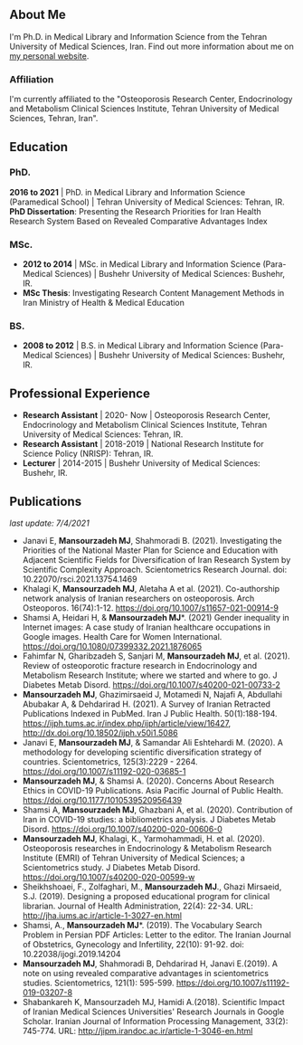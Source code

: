 ## About Me

I'm Ph.D. in Medical Library and Information Science from the Tehran University of Medical Sciences, Iran. Find out more information about me on [my personal website](http://www.mansourzadeh.ir).

### Affiliation

I'm currently affiliated to the "Osteoporosis Research Center, Endocrinology and Metabolism Clinical Sciences Institute, Tehran University of Medical Sciences, Tehran, Iran".

## Education
### PhD.
**2016 to 2021** | PhD. in Medical Library and Information Science (Paramedical School) | Tehran University of Medical Sciences: Tehran, IR.
**PhD Dissertation**: Presenting the Research Priorities for Iran Health Research System Based on Revealed Comparative Advantages Index
### MSc.
- **2012 to 2014** | MSc. in Medical Library and Information Science (Para-Medical Sciences) | Bushehr University of Medical Sciences: Bushehr, IR.
- **MSc Thesis**: Investigating Research Content Management Methods in Iran Ministry of Health & Medical Education
### BS.
- **2008 to 2012** | B.S. in Medical Library and Information Science (Para-Medical Sciences) | Bushehr University of Medical Sciences: Bushehr, IR.

## Professional Experience
- **Research Assistant** | 2020- Now | Osteoporosis Research Center, Endocrinology and Metabolism Clinical Sciences Institute, Tehran University of Medical Sciences: Tehran, IR.
- **Research Assistant** | 2018-2019 | National Research Institute for Science Policy (NRISP): Tehran, IR.
- **Lecturer** | 2014-2015 | Bushehr University of Medical Sciences: Bushehr, IR.


## Publications
*last update: 7/4/2021*
- Janavi E, **Mansourzadeh MJ**, Shahmoradi B. (2021). Investigating the Priorities of the National Master Plan for Science and Education with Adjacent Scientific Fields for Diversification of Iran Research System by Scientific Complexity Approach. Scientometrics Research Journal. doi: 10.22070/rsci.2021.13754.1469
- Khalagi K, **Mansourzadeh MJ**, Aletaha A et al. (2021). Co-authorship network analysis of Iranian researchers on osteoporosis. Arch Osteoporos. 16(74):1-12. https://doi.org/10.1007/s11657-021-00914-9
- Shamsi A, Heidari H, & **Mansourzadeh MJ***. (2021) Gender inequality in Internet images: A case study of Iranian healthcare occupations in Google images. Health Care for Women International.  https://doi.org/10.1080/07399332.2021.1876065
- Fahimfar N, Gharibzadeh S, Sanjari M, **Mansourzadeh MJ**, et al. (2021). Review of osteoporotic fracture research in Endocrinology and Metabolism Research Institute; where we started and where to go. J Diabetes Metab Disord. https://doi.org/10.1007/s40200-021-00733-2
- **Mansourzadeh MJ**, Ghazimirsaeid J, Motamedi N, Najafi A, Abdullahi Abubakar A, & Dehdarirad H. (2021). A Survey of Iranian Retracted Publications Indexed in PubMed. Iran J Public Health. 50(1):188-194. https://ijph.tums.ac.ir/index.php/ijph/article/view/16427, http://dx.doi.org/10.18502/ijph.v50i1.5086
- Janavi E, **Mansourzadeh MJ**, & Samandar Ali Eshtehardi M. (2020). A methodology for developing scientific diversification strategy of countries. Scientometrics, 125(3):2229 - 2264. https://doi.org/10.1007/s11192-020-03685-1
- **Mansourzadeh MJ**, & Shamsi A. (2020). Concerns About Research Ethics in COVID-19 Publications. Asia Pacific Journal of Public Health. https://doi.org/10.1177/1010539520956439
- Shamsi A, **Mansourzadeh MJ**, Ghazbani A, et al.  (2020). Contribution of Iran in COVID-19 studies: a bibliometrics analysis. J Diabetes Metab Disord. https://doi.org/10.1007/s40200-020-00606-0
- **Mansourzadeh MJ**, Khalagi, K., Yarmohammadi, H. et al. (2020). Osteoporosis researches in Endocrinology & Metabolism Research Institute (EMRI) of Tehran University of Medical Sciences; a Scientometrics study. J Diabetes Metab Disord. https://doi.org/10.1007/s40200-020-00599-w
- Sheikhshoaei, F., Zolfaghari, M., **Mansourzadeh MJ**., Ghazi Mirsaeid, S.J. (2019). Designing a proposed educational program for clinical librarian. Journal of Health Administration, 22(4): 22-34. URL: http://jha.iums.ac.ir/article-1-3027-en.html
- Shamsi, A., **Mansourzadeh MJ***. (2019). The Vocabulary Search Problem in Persian PDF Articles: Letter to the editor. The Iranian Journal of Obstetrics, Gynecology and Infertility, 22(10): 91-92. doi: 10.22038/ijogi.2019.14204
- **Mansourzadeh MJ**, Shahmoradi B, Dehdarirad H, Janavi E.(2019). A note on using revealed comparative advantages in scientometrics studies. Scientometrics, 121(1): 595-599. https://doi.org/10.1007/s11192-019-03207-8
- Shabankareh K, Mansourzadeh MJ, Hamidi A.(2018). Scientific Impact of Iranian Medical Sciences Universities' Research Journals in Google Scholar. Iranian Journal of Information Processing Management, 33(2): 745-774. URL: http://jipm.irandoc.ac.ir/article-1-3046-en.html
